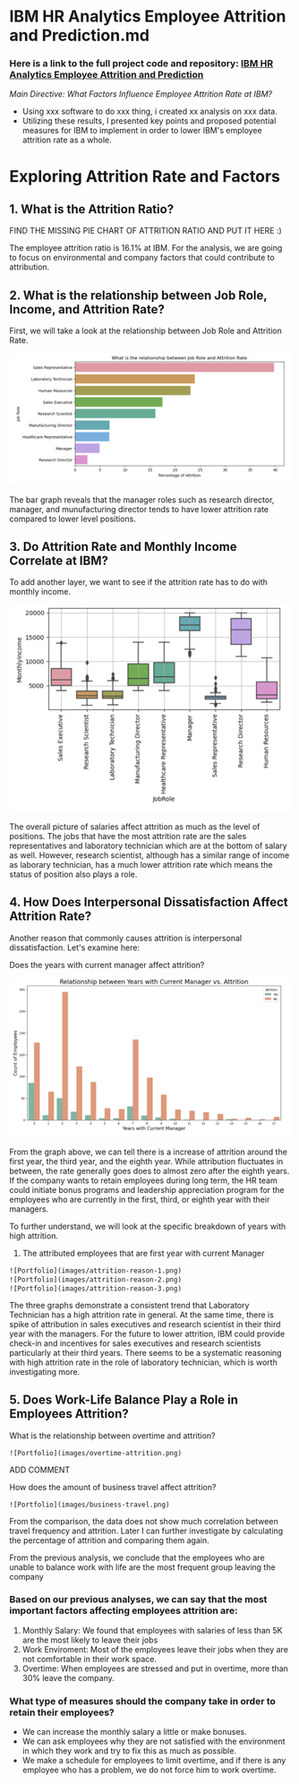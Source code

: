 # IBM HR Analytics Employee Attrition and Prediction.md
### Here is a link to the full project code and repository: <a href="https://github.com/yatongshi/IBM-HR-Analytics-Employee-Attrition-and-Performance/tree/main"> IBM HR Analytics Employee Attrition and Prediction </a>

_Main Directive: What Factors Influence Employee Attrition Rate at IBM?_

* Using xxx software to do xxx thing, i created xx analysis on xxx data.
* Utilizing these results, I presented key points and proposed potential measures for IBM to implement in order to lower IBM's employee attrition rate as a whole. <br />
  
# Exploring Attrition Rate and Factors

## 1. What is the Attrition Ratio?

   FIND THE MISSING PIE CHART OF ATTRITION RATIO AND PUT IT HERE :)

The employee attrition ratio is 16.1% at IBM.
For the analysis, we are going to focus on environmental and company factors that could contribute to attribution.

## 2. What is the relationship between Job Role, Income, and Attrition Rate?

First, we will take a look at the relationship between Job Role and Attrition Rate.

 ![Portfolio](images/job-role.png)
 
The bar graph reveals that the manager roles such as research director, manager, and munufacturing director tends to have lower attrition rate compared to lower level positions.

## 3. Do Attrition Rate and Monthly Income Correlate at IBM?

To add another layer, we want to see if the attrition rate has to do with monthly income.

 ![Portfolio](images/monthly-income.png)

The overall picture of salaries affect attrition as much as the level of positions. The jobs that have the most attrition rate are the sales representatives and laboratory technician which are at the bottom of salary as well. However, research scientist, although has a similar range of income as laborary technician, has a much lower attrition rate which means the status of position also plays a role.

## 4. How Does Interpersonal Dissatisfaction Affect Attrition Rate?

Another reason that commonly causes attrition is interpersonal dissatisfaction. Let's examine here:

Does the years with current manager affect attrition?

 ![Portfolio](images/years-with-manager.png)

From the graph above, we can tell there is a increase of attrition around the first year, the third year, and the eighth year. While attribution fluctuates in between, the rate generally goes does to almost zero after the eighth years. If the company wants to retain employees during long term, the HR team could initiate bonus programs and leadership appreciation program for the employees who are currently in the first, third, or eighth year with their managers.

To further understand, we will look at the specific breakdown of years with high attrition.
  1. The attributed employees that are first year with current Manager
     
    ![Portfolio](images/attrition-reason-1.png)
    ![Portfolio](images/attrition-reason-2.png)
    ![Portfolio](images/attrition-reason-3.png)

The three graphs demonstrate a consistent trend that Laboratory Technician has a high attrition rate in general. At the same time, there is spike of attribution in sales executives and research scientist in their third year with the managers. For the future to lower attrition, IBM could provide check-in and incentives for sales executives and research scientists particularly at their third years. There seems to be a systematic reasoning with high attrition rate in the role of laboratory technician, which is worth investigating more.

## 5. Does Work-Life Balance Play a Role in Employees Attrition?

What is the relationship between overtime and attrition? 

    ![Portfolio](images/overtime-attrition.png)

ADD COMMENT

How does the amount of business travel affect attrition?

    ![Portfolio](images/business-travel.png)

From the comparison, the data does not show much correlation between travel frequency and attrition. Later I can further investigate by calculating the percentage of attrition and comparing them again.

From the previous analysis, we conclude that the employees who are unable to balance work with life are the most frequent group leaving the company 

### Based on our previous analyses, we can say that the most important factors affecting employees attrition are:

  1. Monthly Salary: We found that employees with salaries of less than 5K are the most likely to leave their jobs
  2. Work Enviroment: Most of the employees leave their jobs when they are not comfortable in their work space.
  3. Overtime: When employees are stressed and put in overtime, more than 30% leave the company.
     
### What type of measures should the company take in order to retain their employees?
* We can increase the monthly salary a little or make bonuses.
* We can ask employees why they are not satisfied with the environment in which they work and try to fix this as much as possible.
* We make a schedule for employees to limit overtime, and if there is any employee who has a problem, we do not force him to work overtime.
 


  
